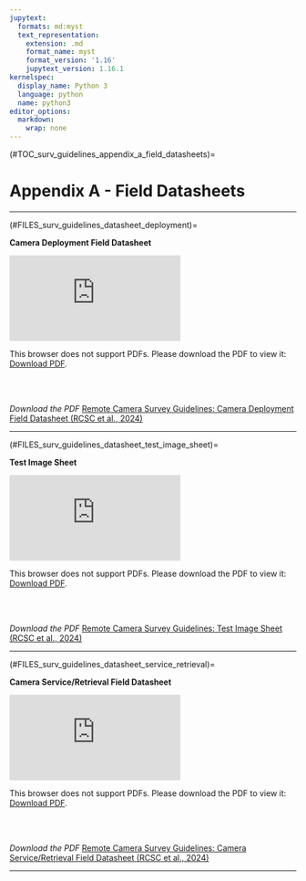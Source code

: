 ```yaml
---
jupytext:
  formats: md:myst
  text_representation:
    extension: .md
    format_name: myst
    format_version: '1.16'
    jupytext_version: 1.16.1
kernelspec:
  display_name: Python 3
  language: python
  name: python3
editor_options: 
  markdown: 
    wrap: none
---
```

(#TOC_surv_guidelines_appendix_a_field_datasheets)=
# Appendix A - Field Datasheets
***  

(#FILES_surv_guidelines_datasheet_deployment)=

**Camera Deployment Field Datasheet** 

<object data="https://ab-rcsc.github.io/RCSC-WildCAM_Remote-Camera-Survey-Guidelines-and-Metadata-Standards/_downloads/d3cd206f51a96914a0654fed959d171e/RCSC-WildCAM_RC-Survey-Guidelines-v2_Deployment-Datasheet_2024-04-01.pdf" type="application/pdf" width="880px" height="1130px">
    <embed src="https://ab-rcsc.github.io/RCSC-WildCAM_Remote-Camera-Survey-Guidelines-and-Metadata-Standards/_downloads/d3cd206f51a96914a0654fed959d171e/RCSC-WildCAM_RC-Survey-Guidelines-v2_Deployment-Datasheet_2024-04-01.pdf">
        <p>This browser does not support PDFs. Please download the PDF to view it: <a href="https://ab-rcsc.github.io/RCSC-WildCAM_Remote-Camera-Survey-Guidelines-and-Metadata-Standards/_downloads/d3cd206f51a96914a0654fed959d171e/RCSC-WildCAM_RC-Survey-Guidelines-v2_Deployment-Datasheet_2024-04-01.pdf">Download PDF</a>.</p>
    </embed>
</object>  
<br/><br/>

*Download the PDF*
[Remote Camera Survey Guidelines: Camera Deployment Field Datasheet (RCSC et al., 2024)](./downloadable/RCSC-WildCAM_RC-Survey-Guidelines-v2_Deployment-Datasheet_2024-04-01.pdf)
***  

(#FILES_surv_guidelines_datasheet_test_image_sheet)=

**Test Image Sheet** 

<object data="https://ab-rcsc.github.io/RCSC-WildCAM_Remote-Camera-Survey-Guidelines-and-Metadata-Standards/_downloads/9c06fc9f57c423c305ab872b3a918421/RCSC-WildCAM_RC-Survey-Guidelines-v2_Test-Image-Sheet_2024-04-01.pdf" type="application/pdf" width="1000px" height="820px">
    <embed src="https://ab-rcsc.github.io/RCSC-WildCAM_Remote-Camera-Survey-Guidelines-and-Metadata-Standards/_downloads/9c06fc9f57c423c305ab872b3a918421/RCSC-WildCAM_RC-Survey-Guidelines-v2_Test-Image-Sheet_2024-04-01.pdf">
        <p>This browser does not support PDFs. Please download the PDF to view it: <a href="https://ab-rcsc.github.io/RCSC-WildCAM_Remote-Camera-Survey-Guidelines-and-Metadata-Standards/_downloads/9c06fc9f57c423c305ab872b3a918421/RCSC-WildCAM_RC-Survey-Guidelines-v2_Test-Image-Sheet_2024-04-01.pdf">Download PDF</a>.</p>
    </embed>
</object>   
<br/><br/>

*Download the PDF*
[Remote Camera Survey Guidelines: Test Image Sheet (RCSC et al., 2024)](./downloadable/RCSC-WildCAM_RC-Survey-Guidelines-v2_Test-Image-Sheet_2024-04-01.pdf)

***  

(#FILES_surv_guidelines_datasheet_service_retrieval)=

**Camera Service/Retrieval Field Datasheet** 

<object data="https://ab-rcsc.github.io/RCSC-WildCAM_Remote-Camera-Survey-Guidelines-and-Metadata-Standards/_downloads/2f2ab1469c25a56e429005d513ab7b43/RCSC-WildCAM_RC-Survey-Guidelines-v2_ServiceRetrieval-Datasheet_2024-04-01.pdf" type="application/pdf" width="880px" height="1130px">
    <embed src="https://ab-rcsc.github.io/RCSC-WildCAM_Remote-Camera-Survey-Guidelines-and-Metadata-Standards/_downloads/2f2ab1469c25a56e429005d513ab7b43/RCSC-WildCAM_RC-Survey-Guidelines-v2_ServiceRetrieval-Datasheet_2024-04-01.pdf">
        <p>This browser does not support PDFs. Please download the PDF to view it: <a href="https://ab-rcsc.github.io/RCSC-WildCAM_Remote-Camera-Survey-Guidelines-and-Metadata-Standards/_downloads/2f2ab1469c25a56e429005d513ab7b43/RCSC-WildCAM_RC-Survey-Guidelines-v2_ServiceRetrieval-Datasheet_2024-04-01.pdf">Download PDF</a>.</p>
    </embed>
</object> 
<br/><br/>

*Download the PDF*
[Remote Camera Survey Guidelines: Camera Service/Retrieval Field Datasheet (RCSC et al., 2024)](./downloadable/RCSC-WildCAM_RC-Survey-Guidelines-v2_ServiceRetrieval-Datasheet_2024-04-01.pdf)

***  
